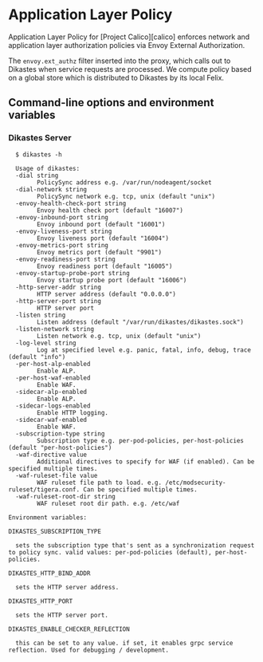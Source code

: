 # Application Layer Policy

Application Layer Policy for [Project Calico][calico] enforces network and application layer authorization policies via Envoy External Authorization.

The `envoy.ext_authz` filter inserted into the proxy, which calls out to Dikastes when service requests are
processed.  We compute policy based on a global store which is distributed to Dikastes by its local Felix.

## Command-line options and environment variables

### Dikastes Server

      $ dikastes -h

      Usage of dikastes:
      -dial string
            PolicySync address e.g. /var/run/nodeagent/socket
      -dial-network string
            PolicySync network e.g. tcp, unix (default "unix")
      -envoy-health-check-port string
            Envoy health check port (default "16007")
      -envoy-inbound-port string
            Envoy inbound port (default "16001")
      -envoy-liveness-port string
            Envoy liveness port (default "16004")
      -envoy-metrics-port string
            Envoy metrics port (default "9901")
      -envoy-readiness-port string
            Envoy readiness port (default "16005")
      -envoy-startup-probe-port string
            Envoy startup probe port (default "16006")
      -http-server-addr string
            HTTP server address (default "0.0.0.0")
      -http-server-port string
            HTTP server port
      -listen string
            Listen address (default "/var/run/dikastes/dikastes.sock")
      -listen-network string
            Listen network e.g. tcp, unix (default "unix")
      -log-level string
            Log at specified level e.g. panic, fatal, info, debug, trace (default "info")
      -per-host-alp-enabled
            Enable ALP.
      -per-host-waf-enabled
            Enable WAF.
      -sidecar-alp-enabled
            Enable ALP.
      -sidecar-logs-enabled
            Enable HTTP logging.
      -sidecar-waf-enabled
            Enable WAF.
      -subscription-type string
            Subscription type e.g. per-pod-policies, per-host-policies (default "per-host-policies")
      -waf-directive value
            Additional directives to specify for WAF (if enabled). Can be specified multiple times.
      -waf-ruleset-file value
            WAF ruleset file path to load. e.g. /etc/modsecurity-ruleset/tigera.conf. Can be specified multiple times.
      -waf-ruleset-root-dir string
            WAF ruleset root dir path. e.g. /etc/waf

    Environment variables:

    DIKASTES_SUBSCRIPTION_TYPE

      sets the subscription type that's sent as a synchronization request to policy sync. valid values: per-pod-policies (default), per-host-policies.

    DIKASTES_HTTP_BIND_ADDR

      sets the HTTP server address.

    DIKASTES_HTTP_PORT

      sets the HTTP server port.

    DIKASTES_ENABLE_CHECKER_REFLECTION

      this can be set to any value. if set, it enables grpc service reflection. Used for debugging / development.



